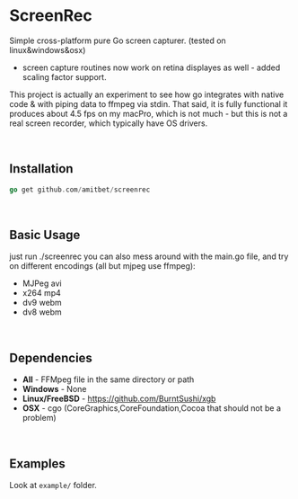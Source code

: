 # ScreenRec
Simple cross-platform pure Go screen capturer. (tested on linux&windows&osx)
* screen capture routines now work on retina displayes as well - added scaling factor support.

This project is actually an experiment to see how go integrates with native code & with piping data to ffmpeg via stdin.
That said, it is fully functional 
it produces about 4.5 fps on my macPro, which is not much - but this is not a real screen recorder, which typically have OS drivers.

<br/>

## Installation
```go
go get github.com/amitbet/screenrec
```

<br/>

## Basic Usage
just run ./screenrec
you can also mess around with the main.go file, and try on different encodings (all but mjpeg use ffmpeg):
* MJPeg avi
* x264 mp4
* dv9 webm
* dv8 webm

<br/>

## Dependencies
* **All** - FFMpeg file in the same directory or path
* **Windows** - None
* **Linux/FreeBSD** - https://github.com/BurntSushi/xgb
* **OSX** - cgo (CoreGraphics,CoreFoundation,Cocoa that should not be a problem)

<br/>

## Examples
Look at `example/` folder.
